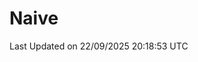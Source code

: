 # Naive
<!-- ## 日拱一卒，功不唐捐 -->
<!-- [![GitHub Streak](https://streak-stats.demolab.com/?user=XiaoXKKK)](https://git.io/streak-stats) -->
<!--START_SECTION:waka-->

 Last Updated on 22/09/2025 20:18:53 UTC
<!--END_SECTION:waka-->
